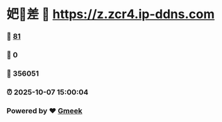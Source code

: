 # 妑🔭差 :link: https://z.zcr4.ip-ddns.com 
### :page_facing_up: [81](https://z.zcr4.ip-ddns.com/tag.html) 
### :speech_balloon: 0 
### :hibiscus: 356051 
### :alarm_clock: 2025-10-07 15:00:04 
### Powered by :heart: [Gmeek](https://github.com/Meekdai/Gmeek)
